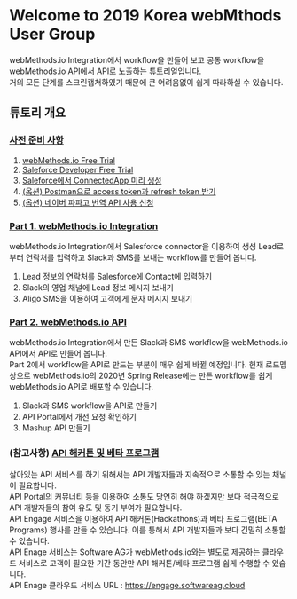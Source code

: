 # Welcome to 2019 Korea webMthods User Group  
webMethods.io Integration에서 workflow을 만들어 보고 공통 workflow을 webMethods.io API에서 API로 노출하는 튜토리얼입니다.  
거의 모든 단계를 스크린캡쳐하였기 때문에 큰 어려움없이 쉽게 따라하실 수 있습니다.



## 튜토리 개요  
  
### [사전 준비 사항](./Prerequisite/README.md)  
  
  1. [webMethods.io Free Trial](./Prerequisite/README.preq1.md)
  2. [Saleforce Developer Free Trial](./Prerequisite/README.preq2.md)
  3. [Saleforce에서 ConnectedApp 미리 생성](./Prerequisite/README.preq3.md)
  4. [(옵션) Postman으로 access token과 refresh token 받기](./Prerequisite/README.preq4.md)
  5. [(옵션) 네이버 파파고 번역 API 사용 신청](./Prerequisite/README.preq5.md)
  
    
    
### [Part 1. webMethods.io Integration](./Part1/README.md)  
webMethods.io Integration에서 Salesforce connector을 이용하여 생성 Lead로부터 연락처를 입력하고 Slack과 SMS를 보내는 workflow를 만들어 봅니다.  
  
  1. Lead 정보의 연락처를 Salesforce에 Contact에 입력하기
  2. Slack의 영업 채널에 Lead 정보 메시지 보내기
  3. Aligo SMS을 이용하여 고객에게 문자 메시지 보내기
  
  
  
### [Part 2. webMethods.io API](./Part2/README.md)  
webMethods.io Integration에서 만든 Slack과 SMS workflow을 webMethods.io API에서 API로 만들어 봅니다.  
Part 2에서 workflow을 API로 만드는 부분이 매우 쉽게 바뀔 예정입니다. 현재 로드맵 상으로 webMethods.io의 2020년 Spring Release에는 만든 workflow를 쉽게 webMethods.io API로 배포할 수 있습니다.  

  
  1. Slack과 SMS workflow을 API로 만들기
  2. API Portal에서 개선 요청 확인하기
  3. Mashup API 만들기
  
  
### (참고사항) [API 해커톤 및 베타 프로그램](https://engage.softwareag.cloud/)  
살아있는 API 서비스를 하기 위해서는 API 개발자들과 지속적으로 소통할 수 있는 채널이 필요합니다.  
API Portal의 커뮤너티 등을 이용하여 소통도 당연히 해야 하겠지만 보다 적극적으로 API 개발자들의 참여 유도 및 동기 부여가 필요합니다.  
API Engage 서비스을 이용하여 API 해커톤(Hackathons)과 베타 프로그램(BETA Programs) 행사를 만들 수 있습니다. 이를 통해서 API 개발자들과 보다 긴밀히 소통할 수 있습니다.  
API Enage 서비스는 Software AG가 webMethods.io와는 별도로 제공하는 클라우드 서비스로 고객이 필요한 기간 동안만 API 해커톤/베타 프로그램 쉽게 수행할 수 있습니다.  
API Enage 클라우드 서비스 URL : https://engage.softwareag.cloud  
  
  
